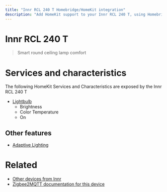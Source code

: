 ```yaml
---
title: "Innr RCL 240 T Homebridge/HomeKit integration"
description: "Add HomeKit support to your Innr RCL 240 T, using Homebridge, Zigbee2MQTT and homebridge-z2m."
---
```

<!---
This file has been GENERATED using src/docgen/docgen.ts
DO NOT EDIT THIS FILE MANUALLY!
-->
# Innr RCL 240 T
> Smart round ceiling lamp comfort


# Services and characteristics
The following HomeKit Services and Characteristics are exposed by
the Innr RCL 240 T

* [Lightbulb](../../light.md)
  * Brightness
  * Color Temperature
  * On


## Other features
* [Adaptive Lighting](../../light.md)


# Related
* [Other devices from Innr](../index.md#innr)
* [Zigbee2MQTT documentation for this device](https://www.zigbee2mqtt.io/devices/RCL_240_T.html)